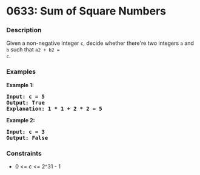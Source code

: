 # 0633: Sum of Square Numbers

### Description
Given a non-negative integer <code>c</code>, decide whether there're two integers <code>a</code> and <code>b</code> such that <code>a2 + b2 = c</code>.

### Examples

<p><strong>Example 1:</strong></p>

<pre><strong>Input: c = 5</strong>
<strong>Output: True</strong>
<strong>Explanation: 1 * 1 + 2 * 2 = 5</strong>
</pre>

<p><strong>Example 2:</strong></p>

<pre><strong>Input: c = 3</strong>
<strong>Output: False</strong>
</pre>

### Constraints
<ul>
	<li>0 <= c <= 2^31 - 1</li>
</ul>